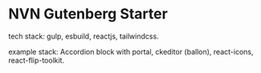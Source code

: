 # NVN Gutenberg Starter
tech stack: gulp, esbuild, reactjs, tailwindcss.

example stack: Accordion block with portal, ckeditor (ballon), react-icons, react-flip-toolkit.
